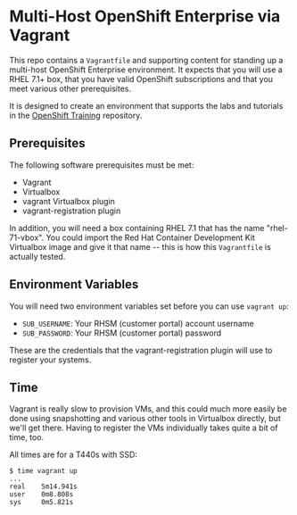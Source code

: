 # Multi-Host OpenShift Enterprise via Vagrant
This repo contains a `Vagrantfile` and supporting content for standing up a
multi-host OpenShift Enterprise environment. It expects that you will use a RHEL
7.1+ box, that you have valid OpenShift subscriptions and that you meet various
other prerequisites.

It is designed to create an environment that supports the labs and tutorials in
the [OpenShift Training](https://github.com/openshift/training) repository.

## Prerequisites

The following software prerequisites must be met:
* Vagrant
* Virtualbox
* vagrant Virtualbox plugin
* vagrant-registration plugin

In addition, you will need a box containing RHEL 7.1 that has the name
"rhel-71-vbox". You could import the Red Hat Container Development Kit
Virtualbox image and give it that name -- this is how this `Vagrantfile` is
actually tested.

## Environment Variables
You will need two environment variables set before you can use `vagrant up`:

* `SUB_USERNAME`: Your RHSM (customer portal) account username
* `SUB_PASSWORD`: Your RHSM (customer portal) password

These are the credentials that the vagrant-registration plugin will use to
register your systems.

## Time
Vagrant is really slow to provision VMs, and this could much more easily be done
using snapshotting and various other tools in Virtualbox directly, but we'll get
there. Having to register the VMs individually takes quite a bit of time, too.

All times are for a T440s with SSD:

```
$ time vagrant up
...
real    5m14.941s
user    0m8.808s
sys     0m5.821s
```

